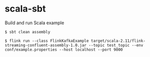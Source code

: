 # scala-sbt
Build and run Scala example

	$ sbt clean assembly
	
	$ flink run --class FlinkKafkaExample target/scala-2.11/flink-streaming-confluent-assembly-1.0.jar --topic test_topic --env conf/example.properties --host localhost --port 9000